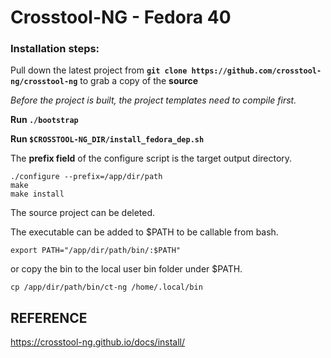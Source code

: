 # Crosstool-NG - Fedora 40

### Installation steps:

Pull down the latest project from **`git clone https://github.com/crosstool-ng/crosstool-ng`** to grab a copy of the **source**

*Before the project is built, the project templates need to compile first.*

**Run `./bootstrap`**

**Run `$CROSSTOOL-NG_DIR/install_fedora_dep.sh`**

The **prefix field** of the configure script is the target output directory.

```
./configure --prefix=/app/dir/path
make
make install
```

The source project can be deleted.

The executable can be added to $PATH to be callable from bash.

`export PATH="/app/dir/path/bin/:$PATH"`

or copy the bin to the local user bin folder under $PATH.

`cp /app/dir/path/bin/ct-ng /home/.local/bin`




## REFERENCE
https://crosstool-ng.github.io/docs/install/